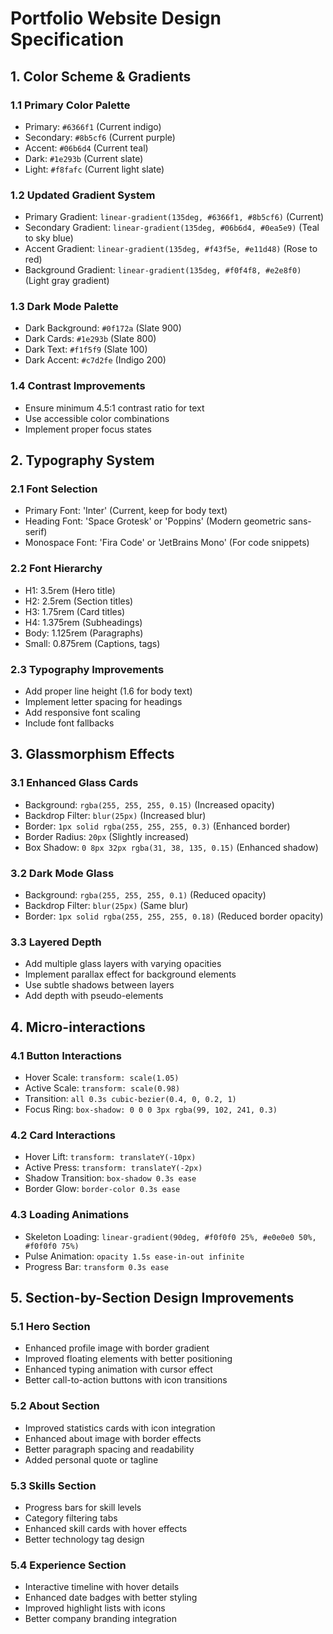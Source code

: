 # Portfolio Website Design Specification

## 1. Color Scheme & Gradients

### 1.1 Primary Color Palette
- Primary: `#6366f1` (Current indigo)
- Secondary: `#8b5cf6` (Current purple)
- Accent: `#06b6d4` (Current teal)
- Dark: `#1e293b` (Current slate)
- Light: `#f8fafc` (Current light slate)

### 1.2 Updated Gradient System
- Primary Gradient: `linear-gradient(135deg, #6366f1, #8b5cf6)` (Current)
- Secondary Gradient: `linear-gradient(135deg, #06b6d4, #0ea5e9)` (Teal to sky blue)
- Accent Gradient: `linear-gradient(135deg, #f43f5e, #e11d48)` (Rose to red)
- Background Gradient: `linear-gradient(135deg, #f0f4f8, #e2e8f0)` (Light gray gradient)

### 1.3 Dark Mode Palette
- Dark Background: `#0f172a` (Slate 900)
- Dark Cards: `#1e293b` (Slate 800)
- Dark Text: `#f1f5f9` (Slate 100)
- Dark Accent: `#c7d2fe` (Indigo 200)

### 1.4 Contrast Improvements
- Ensure minimum 4.5:1 contrast ratio for text
- Use accessible color combinations
- Implement proper focus states

## 2. Typography System

### 2.1 Font Selection
- Primary Font: 'Inter' (Current, keep for body text)
- Heading Font: 'Space Grotesk' or 'Poppins' (Modern geometric sans-serif)
- Monospace Font: 'Fira Code' or 'JetBrains Mono' (For code snippets)

### 2.2 Font Hierarchy
- H1: 3.5rem (Hero title)
- H2: 2.5rem (Section titles)
- H3: 1.75rem (Card titles)
- H4: 1.375rem (Subheadings)
- Body: 1.125rem (Paragraphs)
- Small: 0.875rem (Captions, tags)

### 2.3 Typography Improvements
- Add proper line height (1.6 for body text)
- Implement letter spacing for headings
- Add responsive font scaling
- Include font fallbacks

## 3. Glassmorphism Effects

### 3.1 Enhanced Glass Cards
- Background: `rgba(255, 255, 255, 0.15)` (Increased opacity)
- Backdrop Filter: `blur(25px)` (Increased blur)
- Border: `1px solid rgba(255, 255, 255, 0.3)` (Enhanced border)
- Border Radius: `20px` (Slightly increased)
- Box Shadow: `0 8px 32px rgba(31, 38, 135, 0.15)` (Enhanced shadow)

### 3.2 Dark Mode Glass
- Background: `rgba(255, 255, 255, 0.1)` (Reduced opacity)
- Backdrop Filter: `blur(25px)` (Same blur)
- Border: `1px solid rgba(255, 255, 255, 0.18)` (Reduced border opacity)

### 3.3 Layered Depth
- Add multiple glass layers with varying opacities
- Implement parallax effect for background elements
- Use subtle shadows between layers
- Add depth with pseudo-elements

## 4. Micro-interactions

### 4.1 Button Interactions
- Hover Scale: `transform: scale(1.05)`
- Active Scale: `transform: scale(0.98)`
- Transition: `all 0.3s cubic-bezier(0.4, 0, 0.2, 1)`
- Focus Ring: `box-shadow: 0 0 0 3px rgba(99, 102, 241, 0.3)`

### 4.2 Card Interactions
- Hover Lift: `transform: translateY(-10px)`
- Active Press: `transform: translateY(-2px)`
- Shadow Transition: `box-shadow 0.3s ease`
- Border Glow: `border-color 0.3s ease`

### 4.3 Loading Animations
- Skeleton Loading: `linear-gradient(90deg, #f0f0f0 25%, #e0e0e0 50%, #f0f0f0 75%)`
- Pulse Animation: `opacity 1.5s ease-in-out infinite`
- Progress Bar: `transform 0.3s ease`

## 5. Section-by-Section Design Improvements

### 5.1 Hero Section
- Enhanced profile image with border gradient
- Improved floating elements with better positioning
- Enhanced typing animation with cursor effect
- Better call-to-action buttons with icon transitions

### 5.2 About Section
- Improved statistics cards with icon integration
- Enhanced about image with border effects
- Better paragraph spacing and readability
- Added personal quote or tagline

### 5.3 Skills Section
- Progress bars for skill levels
- Category filtering tabs
- Enhanced skill cards with hover effects
- Better technology tag design

### 5.4 Experience Section
- Interactive timeline with hover details
- Enhanced date badges with better styling
- Improved highlight lists with icons
- Better company branding integration